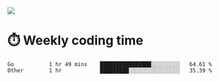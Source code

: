 
<p> <img src="https://github-readme-stats.vercel.app/api?username=cozgerest&show_icons=true&hide_border=false" /> </p>

# :stopwatch: Weekly coding time 
<!--START_SECTION:waka-->
```text
Go           1 hr 49 mins    ████████████████░░░░░░░░░   64.61 % 
Other        1 hr            █████████░░░░░░░░░░░░░░░░   35.39 % 
```
<!--END_SECTION:waka-->

